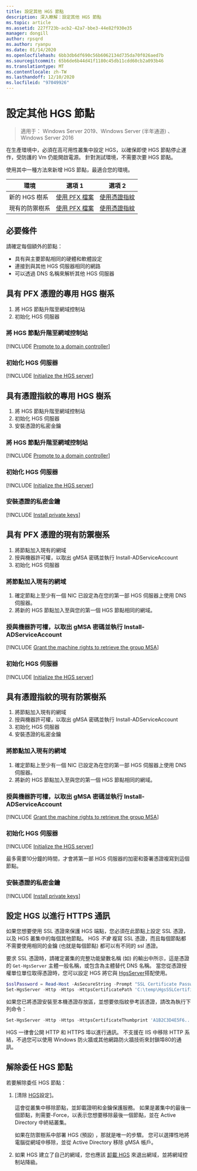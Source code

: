 ```yaml
---
title: 設定其他 HGS 節點
description: 深入瞭解：設定其他 HGS 節點
ms.topic: article
ms.assetid: 227f723b-acb2-42a7-bbe3-44e82f930e35
manager: dongill
author: rpsqrd
ms.author: ryanpu
ms.date: 01/14/2020
ms.openlocfilehash: 6bb3db6df690c56b6062134d735da70f026aed7b
ms.sourcegitcommit: 65b6de6b44d41f1180c45db11cdd60cb2a093b46
ms.translationtype: MT
ms.contentlocale: zh-TW
ms.lasthandoff: 12/10/2020
ms.locfileid: "97049926"
---
```

# <a name="configure-additional-hgs-nodes"></a>設定其他 HGS 節點

>適用于： Windows Server 2019、Windows Server (半年通道) 、Windows Server 2016

在生產環境中，必須在高可用性叢集中設定 HGS，以確保即使 HGS 節點停止運作，受防護的 Vm 仍能開啟電源。 針對測試環境，不需要次要 HGS 節點。

使用其中一種方法來新增 HGS 節點，最適合您的環境。

| 環境 | 選項 1 | 選項 2 |
|--|--|--|
| 新的 HGS 樹系 | [使用 PFX 檔案](#dedicated-hgs-forest-with-pfx-certificates) | [使用憑證指紋](#dedicated-hgs-forest-with-certificate-thumbprints) |
| 現有的防禦樹系 | [使用 PFX 檔案](#existing-bastion-forest-with-pfx-certificates) | [使用憑證指紋](#existing-bastion-forest-with-certificate-thumbprints) |

## <a name="prerequisites"></a>必要條件

請確定每個額外的節點：
- 具有與主要節點相同的硬體和軟體設定
- 連接到與其他 HGS 伺服器相同的網路
- 可以透過 DNS 名稱來解析其他 HGS 伺服器

## <a name="dedicated-hgs-forest-with-pfx-certificates"></a>具有 PFX 憑證的專用 HGS 樹系

1. 將 HGS 節點升階至網域控制站
2. 初始化 HGS 伺服器

### <a name="promote-the-hgs-node-to-a-domain-controller"></a>將 HGS 節點升階至網域控制站

[!INCLUDE [Promote to a domain controller](../../../includes/guarded-fabric-promote-domain-controller.md)]

### <a name="initialize-the-hgs-server"></a>初始化 HGS 伺服器

[!INCLUDE [Initialize the HGS server](../../../includes/guarded-fabric-initialize-hgs-on-the-node.md)]

## <a name="dedicated-hgs-forest-with-certificate-thumbprints"></a>具有憑證指紋的專用 HGS 樹系

1. 將 HGS 節點升階至網域控制站
2. 初始化 HGS 伺服器
3. 安裝憑證的私密金鑰

### <a name="promote-the-hgs-node-to-a-domain-controller"></a>將 HGS 節點升階至網域控制站

[!INCLUDE [Promote to a domain controller](../../../includes/guarded-fabric-promote-domain-controller.md)]

### <a name="initialize-the-hgs-server"></a>初始化 HGS 伺服器

[!INCLUDE [Initialize the HGS server](../../../includes/guarded-fabric-initialize-hgs-on-the-node.md)]

### <a name="install-the-private-keys-for-the-certificates"></a>安裝憑證的私密金鑰

[!INCLUDE [Install private keys](../../../includes/guarded-fabric-install-private-keys.md)]

## <a name="existing-bastion-forest-with-pfx-certificates"></a>具有 PFX 憑證的現有防禦樹系

1. 將節點加入現有的網域
2. 授與機器許可權，以取出 gMSA 密碼並執行 Install-ADServiceAccount
3. 初始化 HGS 伺服器

### <a name="join-the-node-to-the-existing-domain"></a>將節點加入現有的網域

1. 確定節點上至少有一個 NIC 已設定為在您的第一部 HGS 伺服器上使用 DNS 伺服器。
2. 將新的 HGS 節點加入至與您的第一個 HGS 節點相同的網域。

### <a name="grant-the-machine-rights-to-retrieve-gmsa-password-and-run-install-adserviceaccount"></a>授與機器許可權，以取出 gMSA 密碼並執行 Install-ADServiceAccount

[!INCLUDE [Grant the machine rights to retrieve the group MSA](../../../includes/guarded-fabric-grant-machine-rights-to-retrieve-gmsa.md)]

### <a name="initialize-the-hgs-server"></a>初始化 HGS 伺服器

[!INCLUDE [Initialize the HGS server](../../../includes/guarded-fabric-initialize-hgs-on-the-node.md)]

## <a name="existing-bastion-forest-with-certificate-thumbprints"></a>具有憑證指紋的現有防禦樹系

1. 將節點加入現有的網域
2. 授與機器許可權，以取出 gMSA 密碼並執行 Install-ADServiceAccount
3. 初始化 HGS 伺服器
4. 安裝憑證的私密金鑰

### <a name="join-the-node-to-the-existing-domain"></a>將節點加入現有的網域

1. 確定節點上至少有一個 NIC 已設定為在您的第一部 HGS 伺服器上使用 DNS 伺服器。
2. 將新的 HGS 節點加入至與您的第一個 HGS 節點相同的網域。

### <a name="grant-the-machine-rights-to-retrieve-gmsa-password-and-run-install-adserviceaccount"></a>授與機器許可權，以取出 gMSA 密碼並執行 Install-ADServiceAccount

[!INCLUDE [Grant the machine rights to retrieve the group MSA](../../../includes/guarded-fabric-grant-machine-rights-to-retrieve-gmsa.md)]

### <a name="initialize-the-hgs-server"></a>初始化 HGS 伺服器

[!INCLUDE [Initialize the HGS server](../../../includes/guarded-fabric-initialize-hgs-on-the-node.md)]

最多需要10分鐘的時間，才會將第一部 HGS 伺服器的加密和簽署憑證複寫到這個節點。

### <a name="install-the-private-keys-for-the-certificates"></a>安裝憑證的私密金鑰

[!INCLUDE [Install private keys](../../../includes/guarded-fabric-install-private-keys.md)]

## <a name="configure-hgs-for-https-communications"></a>設定 HGS 以進行 HTTPS 通訊

如果您想要使用 SSL 憑證來保護 HGS 端點，您必須在此節點上設定 SSL 憑證，以及 HGS 叢集中的每個其他節點。
HGS *不會* 複寫 SSL 憑證，而且每個節點都不需要使用相同的金鑰 (也就是每個節點) 都可以有不同的 ssl 憑證。

要求 SSL 憑證時，請確定叢集的完整功能變數名稱 (如) 的輸出中所示，這是憑證的 `Get-HgsServer` 主體一般名稱，或包含為主體替代 DNS 名稱。
當您從憑證授權單位單位取得憑證時，您可以設定 HGS 將它與 [HgsServer](/powershell/module/hgsserver/set-hgsserver)搭配使用。

```powershell
$sslPassword = Read-Host -AsSecureString -Prompt "SSL Certificate Password"
Set-HgsServer -Http -Https -HttpsCertificatePath 'C:\temp\HgsSSLCertificate.pfx' -HttpsCertificatePassword $sslPassword
```

如果您已將憑證安裝至本機憑證存放區，並想要依指紋參考該憑證，請改為執行下列命令：

```powershell
Set-HgsServer -Http -Https -HttpsCertificateThumbprint 'A1B2C3D4E5F6...'
```

HGS 一律會公開 HTTP 和 HTTPS 埠以進行通訊。
不支援在 IIS 中移除 HTTP 系結，不過您可以使用 Windows 防火牆或其他網路防火牆技術來封鎖埠80的通訊。

## <a name="decommission-an-hgs-node"></a>解除委任 HGS 節點

若要解除委任 HGS 節點：

1. [清除 [HGS](guarded-fabric-manage-hgs.md#clearing-the-hgs-configuration)設定]。

   這會從叢集中移除節點，並卸載證明和金鑰保護服務。
   如果是叢集中的最後一個節點，則需要-Force，以表示您想要移除最後一個節點，並在 Active Directory 中終結叢集。

   如果在防禦樹系中部署 HGS (預設) ，那就是唯一的步驟。
   您可以選擇性地將電腦從網域中移除，並從 Active Directory 移除 gMSA 帳戶。

2. 如果 HGS 建立了自己的網域，您也應該 [卸載 HGS](guarded-fabric-manage-hgs.md#clearing-the-hgs-configuration) 來退出網域，並將網域控制站降級。
